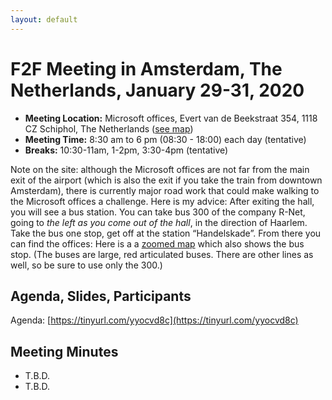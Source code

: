 ```yaml
---
layout: default
---
```


# F2F Meeting in Amsterdam, The Netherlands, January 29-31, 2020

* **Meeting Location:** Microsoft offices, Evert van de Beekstraat 354, 1118 CZ Schiphol, The Netherlands ([see map](https://tinyurl.com/tp3whln))
* **Meeting Time:** 8:30 am to 6 pm (08:30 - 18:00) each day (tentative)
* **Breaks:** 10:30-11am, 1-2pm, 3:30-4pm (tentative)

Note on the site: although the Microsoft offices are not far from the main exit of the airport (which is also the exit if you take the train from downtown Amsterdam), there is currently major road work that could make walking to the Microsoft offices a challenge. Here is my advice: After exiting the hall, you will see a bus station. You can take bus 300 of the company R-Net, going to _the left as you come out of the hall_, in the direction of Haarlem. Take the bus one stop, get off at the station “Handelskade”. From there you can find the offices: Here is a a [zoomed map](https://tinyurl.com/udtx6hn) which also shows the bus stop. (The buses are large, red articulated buses. There are other lines as well, so be sure to use only the 300.)

## Agenda, Slides, Participants

Agenda: [https://tinyurl.com/yyocvd8c](https://tinyurl.com/yyocvd8c)


## Meeting Minutes

* T.B.D.
* T.B.D.
